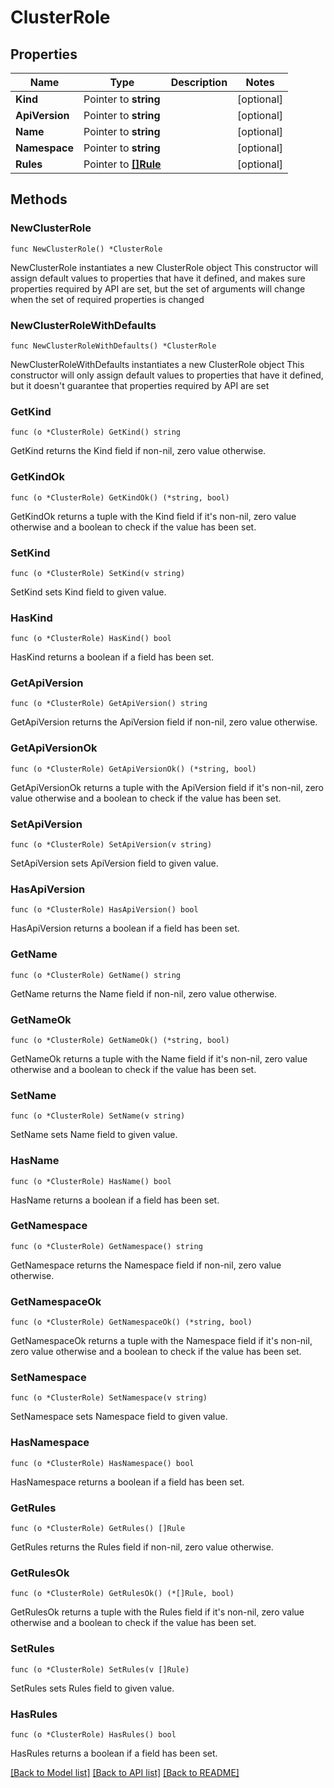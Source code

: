# ClusterRole

## Properties

Name | Type | Description | Notes
------------ | ------------- | ------------- | -------------
**Kind** | Pointer to **string** |  | [optional] 
**ApiVersion** | Pointer to **string** |  | [optional] 
**Name** | Pointer to **string** |  | [optional] 
**Namespace** | Pointer to **string** |  | [optional] 
**Rules** | Pointer to [**[]Rule**](Rule.md) |  | [optional] 

## Methods

### NewClusterRole

`func NewClusterRole() *ClusterRole`

NewClusterRole instantiates a new ClusterRole object
This constructor will assign default values to properties that have it defined,
and makes sure properties required by API are set, but the set of arguments
will change when the set of required properties is changed

### NewClusterRoleWithDefaults

`func NewClusterRoleWithDefaults() *ClusterRole`

NewClusterRoleWithDefaults instantiates a new ClusterRole object
This constructor will only assign default values to properties that have it defined,
but it doesn't guarantee that properties required by API are set

### GetKind

`func (o *ClusterRole) GetKind() string`

GetKind returns the Kind field if non-nil, zero value otherwise.

### GetKindOk

`func (o *ClusterRole) GetKindOk() (*string, bool)`

GetKindOk returns a tuple with the Kind field if it's non-nil, zero value otherwise
and a boolean to check if the value has been set.

### SetKind

`func (o *ClusterRole) SetKind(v string)`

SetKind sets Kind field to given value.

### HasKind

`func (o *ClusterRole) HasKind() bool`

HasKind returns a boolean if a field has been set.

### GetApiVersion

`func (o *ClusterRole) GetApiVersion() string`

GetApiVersion returns the ApiVersion field if non-nil, zero value otherwise.

### GetApiVersionOk

`func (o *ClusterRole) GetApiVersionOk() (*string, bool)`

GetApiVersionOk returns a tuple with the ApiVersion field if it's non-nil, zero value otherwise
and a boolean to check if the value has been set.

### SetApiVersion

`func (o *ClusterRole) SetApiVersion(v string)`

SetApiVersion sets ApiVersion field to given value.

### HasApiVersion

`func (o *ClusterRole) HasApiVersion() bool`

HasApiVersion returns a boolean if a field has been set.

### GetName

`func (o *ClusterRole) GetName() string`

GetName returns the Name field if non-nil, zero value otherwise.

### GetNameOk

`func (o *ClusterRole) GetNameOk() (*string, bool)`

GetNameOk returns a tuple with the Name field if it's non-nil, zero value otherwise
and a boolean to check if the value has been set.

### SetName

`func (o *ClusterRole) SetName(v string)`

SetName sets Name field to given value.

### HasName

`func (o *ClusterRole) HasName() bool`

HasName returns a boolean if a field has been set.

### GetNamespace

`func (o *ClusterRole) GetNamespace() string`

GetNamespace returns the Namespace field if non-nil, zero value otherwise.

### GetNamespaceOk

`func (o *ClusterRole) GetNamespaceOk() (*string, bool)`

GetNamespaceOk returns a tuple with the Namespace field if it's non-nil, zero value otherwise
and a boolean to check if the value has been set.

### SetNamespace

`func (o *ClusterRole) SetNamespace(v string)`

SetNamespace sets Namespace field to given value.

### HasNamespace

`func (o *ClusterRole) HasNamespace() bool`

HasNamespace returns a boolean if a field has been set.

### GetRules

`func (o *ClusterRole) GetRules() []Rule`

GetRules returns the Rules field if non-nil, zero value otherwise.

### GetRulesOk

`func (o *ClusterRole) GetRulesOk() (*[]Rule, bool)`

GetRulesOk returns a tuple with the Rules field if it's non-nil, zero value otherwise
and a boolean to check if the value has been set.

### SetRules

`func (o *ClusterRole) SetRules(v []Rule)`

SetRules sets Rules field to given value.

### HasRules

`func (o *ClusterRole) HasRules() bool`

HasRules returns a boolean if a field has been set.


[[Back to Model list]](../README.md#documentation-for-models) [[Back to API list]](../README.md#documentation-for-api-endpoints) [[Back to README]](../README.md)


